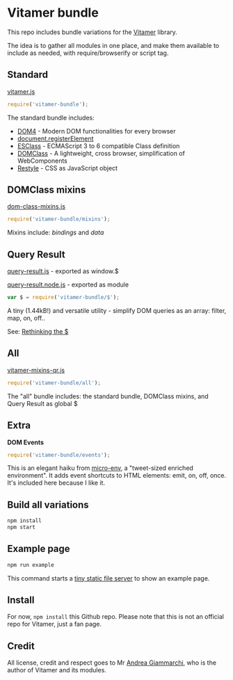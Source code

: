 # Vitamer bundle

This repo includes bundle variations for the [Vitamer](https://github.com/WebReflection/dom-class#what-is-vitamer-js-) library.

The idea is to gather all modules in one place, and make them available to include as needed, with require/browserify or script tag.

## Standard

[vitamer.js](build/vitamer.js)

~~~javascript
require('vitamer-bundle');
~~~

The standard bundle includes:

- [DOM4](https://github.com/WebReflection/dom4) - Modern DOM functionalities for every browser
- [document.registerElement](https://github.com/WebReflection/document-register-element)
- [ESClass](https://github.com/WebReflection/es-class) - ECMAScript 3 to 6 compatible Class definition
- [DOMClass](https://github.com/WebReflection/dom-class) - A lightweight, cross browser, simplification of WebComponents
- [Restyle](https://github.com/WebReflection/restyle) - CSS as JavaScript object

## DOMClass mixins

[dom-class-mixins.js](build/dom-class-mixins.js)

~~~javascript
require('vitamer-bundle/mixins');
~~~

Mixins include: *bindings* and *data*

## Query Result

[query-result.js](build/query-result.js) - exported as window.$

[query-result.node.js](build/query-result.node.js) - exported as module

~~~javascript
var $ = require('vitamer-bundle/$');
~~~

A tiny (1.44kB!) and versatile utility - simplify DOM queries as an array: filter, map, on, off..

See: [Rethinking the $](https://github.com/WebReflection/query-result)

## All

[vitamer-mixins-qr.js](build/vitamer-mixins-qr.js)

~~~javascript
require('vitamer-bundle/all');
~~~

The "all" bundle includes: the standard bundle, DOMClass mixins, and Query Result as global $

## Extra

**DOM Events**

~~~javascript
require('vitamer-bundle/events');
~~~

This is an elegant haiku from [micro-env](https://github.com/WebReflection/micro-env), a "tweet-sized enriched environment". It adds event shortcuts to HTML elements: emit, on, off, once. It's included here because I like it.

## Build all variations

~~~bash
npm install
npm start
~~~

## Example page

~~~bash
npm run example
~~~

This command starts a [tiny static file server](https://github.com/WebReflection/tiny-cdn) to show an example page.

## Install

For now, `npm install` this Github repo. Please note that this is not an official repo for Vitamer, just a fan page.

## Credit

All license, credit and respect goes to Mr [Andrea Giammarchi](https://github.com/WebReflection), who is the author of Vitamer and its modules.
